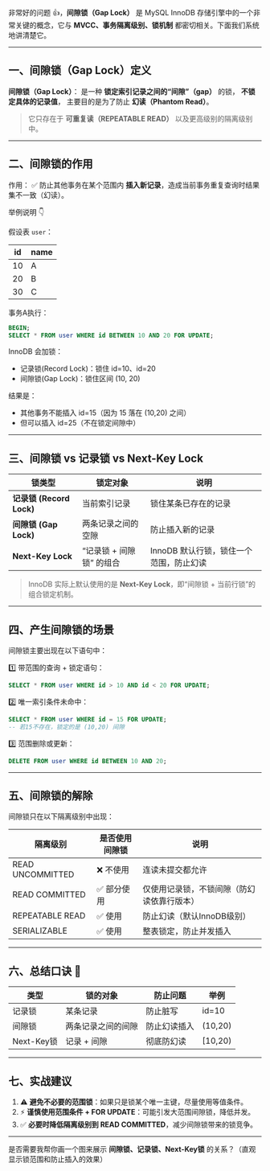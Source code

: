 非常好的问题 👍，**间隙锁（Gap Lock）** 是 MySQL InnoDB 存储引擎中的一个非常关键的概念，它与 **MVCC、事务隔离级别、锁机制** 都密切相关。下面我们系统地讲清楚它。

------

## 一、间隙锁（Gap Lock）定义

**间隙锁（Gap Lock）**：
 是一种 **锁定索引记录之间的“间隙”（gap）** 的锁，
 **不锁定具体的记录值**，
 主要目的是为了防止 **幻读（Phantom Read）**。

> 它只存在于 **可重复读（REPEATABLE READ）** 以及更高级别的隔离级别中。

------

## 二、间隙锁的作用

作用：
 ✅ 防止其他事务在某个范围内 **插入新记录**，造成当前事务重复查询时结果集不一致（幻读）。

举例说明 👇

假设表 `user`：

| id   | name |
| ---- | ---- |
| 10   | A    |
| 20   | B    |
| 30   | C    |

事务A执行：

```sql
BEGIN;
SELECT * FROM user WHERE id BETWEEN 10 AND 20 FOR UPDATE;
```

InnoDB 会加锁：

- 记录锁(Record Lock)：锁住 id=10、id=20
- 间隙锁(Gap Lock)：锁住区间 (10, 20)

结果是：

- 其他事务不能插入 id=15（因为 15 落在 (10,20) 之间）
- 但可以插入 id=25（不在锁定间隙中）

------

## 三、间隙锁 vs 记录锁 vs Next-Key Lock

| 锁类型                   | 锁定对象                 | 说明                                    |
| ------------------------ | ------------------------ | --------------------------------------- |
| **记录锁 (Record Lock)** | 当前索引记录             | 锁住某条已存在的记录                    |
| **间隙锁 (Gap Lock)**    | 两条记录之间的空隙       | 防止插入新的记录                        |
| **Next-Key Lock**        | “记录锁 + 间隙锁” 的组合 | InnoDB 默认行锁，锁住一个范围，防止幻读 |

> InnoDB 实际上默认使用的是 **Next-Key Lock**，即“间隙锁 + 当前行锁”的组合锁定机制。

------

## 四、产生间隙锁的场景

间隙锁主要出现在以下语句中：

1️⃣ 带范围的查询 + 锁定语句：

```sql
SELECT * FROM user WHERE id > 10 AND id < 20 FOR UPDATE;
```

2️⃣ 唯一索引条件未命中：

```sql
SELECT * FROM user WHERE id = 15 FOR UPDATE;
-- 若15不存在，锁定的是 (10,20) 间隙
```

3️⃣ 范围删除或更新：

```sql
DELETE FROM user WHERE id BETWEEN 10 AND 20;
```

------

## 五、间隙锁的解除

间隙锁只在以下隔离级别中出现：

| 隔离级别         | 是否使用间隙锁 | 说明                                       |
| ---------------- | -------------- | ------------------------------------------ |
| READ UNCOMMITTED | ❌ 不使用       | 连读未提交都允许                           |
| READ COMMITTED   | ✅ 部分使用     | 仅使用记录锁，不锁间隙（防幻读依靠行版本） |
| REPEATABLE READ  | ✅ 使用         | 防止幻读（默认InnoDB级别）                 |
| SERIALIZABLE     | ✅ 使用         | 整表锁定，防止并发插入                     |

------

## 六、总结口诀 🧠

| 类型       | 锁的对象           | 防止问题     | 举例    |
| ---------- | ------------------ | ------------ | ------- |
| 记录锁     | 某条记录           | 防止脏写     | id=10   |
| 间隙锁     | 两条记录之间的间隙 | 防止幻读插入 | (10,20) |
| Next-Key锁 | 记录 + 间隙        | 彻底防幻读   | [10,20) |

------

## 七、实战建议

1. ⚠ **避免不必要的范围锁**：如果只是锁某个唯一主键，尽量使用等值条件。
2. ⚡ **谨慎使用范围条件 + FOR UPDATE**：可能引发大范围间隙锁，降低并发。
3. ✅ **必要时降低隔离级别到 READ COMMITTED**，减少间隙锁带来的锁竞争。

------

是否需要我帮你画一个图来展示 **间隙锁、记录锁、Next-Key锁** 的关系？（直观显示锁范围和防止插入的效果）